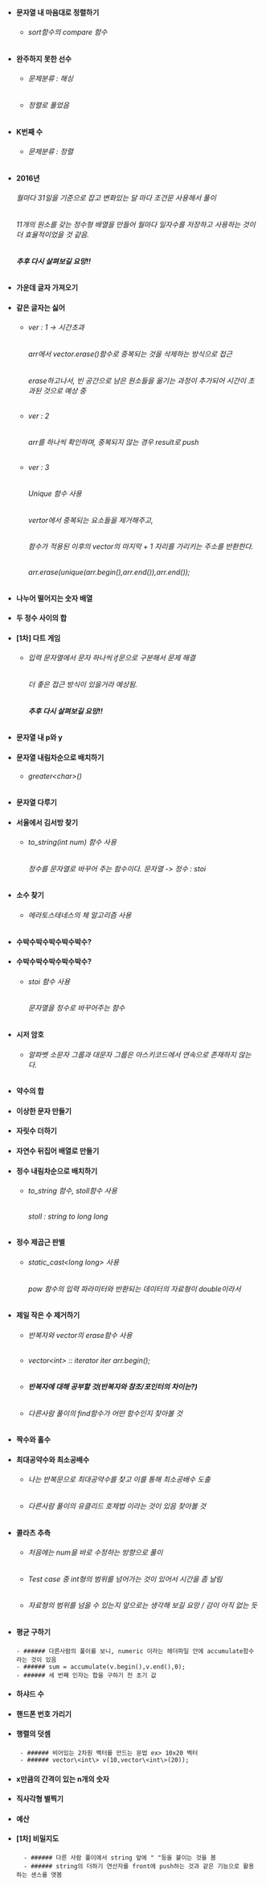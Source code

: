 - #### 문자열 내 마음대로 정렬하기
  - ###### sort함수의 compare 함수

- #### 완주하지 못한 선수
  - ###### 문제분류 : 해싱
  - ###### 정렬로 풀었음

- #### K번째 수
  - ###### 문제분류 : 정렬

- #### 2016년
  ###### 월마다 31일을 기준으로 잡고 변화있는 달 마다 조건문 사용해서 풀이
  ###### 11개의 원소를 갖는 정수형 배열을 만들어 월마다 일자수를 저장하고 사용하는 것이 더 효율적이었을 것 같음.
  ###### **추후 다시 살펴보길 요망!!**

- #### 가운데 글자 가져오기
  
- #### 같은 글자는 싫어
  - ###### ver : 1  -> 시간초과
    ###### arr에서 vector.erase()함수로 중복되는 것을 삭제하는 방식으로 접근
    ###### erase하고나서, 빈 공간으로 남은 원소들을 옮기는 과정이 추가되어 시간이 초과된 것으로 예상 중
  
  - ###### ver : 2 
    ###### arr를 하나씩 확인하며, 중복되지 않는 경우 result로 push
  
  - ###### ver : 3 
    ###### Unique 함수 사용
    ###### vertor에서 중복되는 요소들을 제거해주고, 
    ###### 함수가 적용된 이후의 vector의 마지막 + 1 자리를 가리키는 주소를 반환한다.
    ###### arr.erase(unique(arr.begin(),arr.end()),arr.end());  

- #### 나누어 떨어지는 숫자 배열

- #### 두 정수 사이의 합

- #### [1차] 다트 게임
  - ###### 입력 문자열에서 문자 하나씩 if문으로 구분해서 문제 해결
    ###### 더 좋은 접근 방식이 있을거라 예상됨.
    ###### **추후 다시 살펴보길 요망!!**

- #### 문자열 내 p와 y

- #### 문자열 내림차순으로 배치하기
  - ###### greater\<char\>()

- #### 문자열 다루기 

- #### 서울에서 김서방 찾기
  - ###### to_string(int num) 함수 사용
    ###### 정수를 문자열로 바꾸어 주는 함수이다. 문자열 -> 정수 : stoi 

- #### 소수 찾기
  - ###### 에라토스테네스의 체 알고리즘 사용

- #### 수박수박수박수박수박수?

- #### 수박수박수박수박수박수?
  - ###### stoi 함수 사용
    ###### 문자열을 정수로 바꾸어주는 함수

- #### 시저 암호
  - ###### 알파벳 소문자 그룹과 대문자 그룹은 아스키코드에서 연속으로 존재하지 않는다.

- #### 약수의 합

- #### 이상한 문자 만들기

- #### 자릿수 더하기

- #### 자연수 뒤집어 배열로 만들기

- #### 정수 내림차순으로 배치하기
    - ###### to_string 함수, stoll함수 사용
        ###### stoll : string to long long

- #### 정수 제곱근 판별
    - ###### static_cast\<long long\> 사용
        ###### pow 함수의 입력 파라미터와 반환되는 데이터의 자료형이 double이라서

- #### 제일 작은 수 제거하기
    - ###### 반복자와 vector의 erase함수 사용
    - ###### vector\<int\> :: iterator iter arr.begin();
    - ###### **반복자에 대해 공부할 것(반복자와 참조/포인터의 차이는?)**
    - ###### 다른사람 풀이의 find함수가 어떤 함수인지 찾아볼 것

 - #### 짝수와 홀수

 - #### 최대공약수와 최소공배수
     - ###### 나는 반복문으로 최대공약수를 찾고 이를 통해 최소공배수 도출
     - ###### 다른사람 풀이의 유클리드 호제법 이라는 것이 있음 찾아볼 것

 - #### 콜라츠 추측
      - ###### 처음에는 num을 바로 수정하는 방향으로 풀이
      - ###### Test case 중 int형의 범위를 넘어가는 것이 있어서 시간을 좀 날림
      - ###### 자료형의 범위를 넘을 수 있는지 앞으로는 생각해 보길 요망 / 감이 아직 없는 듯

 - #### 평균 구하기
       - ###### 다른사람의 풀이를 보니, numeric 이라는 헤더파일 안에 accumulate함수 라는 것이 있음
       - ###### sum = accumulate(v.begin(),v.end(),0);
       - ###### 세 번째 인자는 합을 구하기 전 초기 값

 - #### 하샤드 수

 - #### 핸드폰 번호 가리기

 - #### 행렬의 덧셈
        - ###### 비어있는 2차원 벡터를 만드는 문법 ex> 10x20 벡터
        - ###### vector\<int\> v(10,vector\<int\>(20));

 - #### x만큼의 간격이 있는 n개의 숫자

 - #### 직사각형 별찍기

 - #### 예산

 - #### [1차] 비밀지도
         - ###### 다른 사람 풀이에서 string 앞에 " "등을 붙이는 것을 봄
         - ###### string의 더하기 연산자를 front에 push하는 것과 같은 기능으로 활용하는 센스를 엿봄